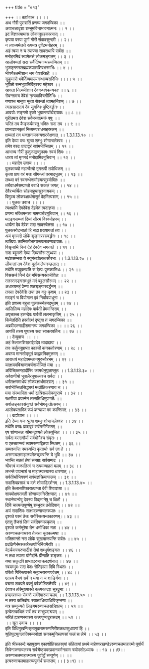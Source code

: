 +++
title = "०१३"

+++
।। ब्रह्मोवाच ।। ।।  
अथ गौरी पुरारातिं प्रणम्य जगदम्बिका ।।  
अयाचत्तादृशा शम्भुमविनाभावमात्मनः ।। १ ।।  
इदं विज्ञापयामास लोकानुग्रहकारणात् ।।  
कृपया परया पूर्णा गौरी संवादसुन्दरी ।। २।।  
न त्याज्यमेतत्ते रूपमत्र दृष्टिमनोहरम् ।।  
अहं त्वया न च त्याज्या सापराधापि सर्वदा ।।  
मनोहरमिदं रूपमेतत्ते लोकमङ्गलम् ।। ३ ।।  
आलोक्यतां सदा सर्वैर्दिव्यगन्धसमन्वितम् ।।  
भुजङ्गगरलब्रह्मकपालशिवभस्मभिः ।। ४ ।।  
भीषणैरलमीशान जय वेषपरिग्रहैः ।।  
सुकुमारो भवेर्दिव्यमाल्यगन्धाम्बरादिभिः ।।।। ५ ।।  
भूषितो रत्नभूषाभिर्विहरस्व महेश्वर ।।  
आगता नित्यमीशान देवगन्धर्वकन्यकाः ।। ६ ।।  
सेवन्तामत्र देवेशं नृत्यवादित्रगीतिभिः ।।  
गणाश्च मानुषा भूत्वा सेवन्तां त्वामहर्निशम् ।। ७ ।।  
त्वत्प्रसादादयं देव सुगन्धिः पुष्टिवर्द्धनः ।।  
आवयोः सङ्गमो दृष्टो भूयात्सर्वार्थदायकः ।। ८ ।।  
गृहीतमत्र देवेश सर्वमन्त्रात्मकं वपुः ।।  
चरितं तव कैङ्कर्यमस्तु भक्तिः सदा तव ।। ९ ।।  
ज्ञानाज्ञानकृतं नित्यमपराधसहस्रकम् ।।  
क्षम्यतां तव भक्तानामनन्यशरणेक्षणात् ।। 1.3.1.13.१० ।।  
 इति देव्या वचः श्रुत्वा शम्भुः शोणाचलेश्वरः ।।  
तमेव वरदः प्रादाद्वरं सर्वमभीप्सितम् ।। ११ ।।  
आभाष्य गौरीं कुतुकाद्रन्तुकामः स्वयं शिवः ।।  
धारय त्वं मृगमदं मनोज्ञमिदमूचिवान् ।। १२ ।।  
।। महादेव उवाच ।। ।।  
पुलकाख्यो महान्दैत्यो मृगरूपी तपोधिकम् ।।  
कृत्वा प्राप वरं मत्तः सौगन्ध्यं परमाद्भुतम् ।। १३ ।।  
लब्ध्वा वरं स्वगन्धेनामोहयत्सुरयोषितः ।।  
तथैवाधर्मसम्प्राप्तो बबाधे सकलं जगत् ।। १४ ।।  
देवैरभ्यर्थितः सोहमाहूयासुरनायकम् ।।  
विमुञ्च लोकरक्षार्थमासुरं देहमित्यशाम् ।। १५ ।।  
।। पुलक उवाच ।। ।।  
त्यक्ष्यामि देवदेवेश देहमेतं त्वदाज्ञया ।।  
प्रणम्य भक्तिमनसा मामप्यर्चेदमूचिवान् ।। १६ ।।  
मदङ्गसम्भवं दिव्यं सौरभं विश्वमोहनम् ।।  
धार्यतां देव देवेश सदा सादरचेतसा ।। १७ ।।  
पुलकस्वेदजातो हि सदा प्रख्यायतां तव ।।  
अयं मृगमदो लोके शृङ्गाररसवर्द्धनः ।। १८ ।।  
त्वत्प्रियः कान्तिसौभाग्यरूपलावण्यदायकः ।।  
विसृजामि निजं देहं देवदेव जगत्पते ।। १९ ।।  
सदा बहुमतो देव्या दिव्यसौरभलुब्धया ।।  
मदंशसम्भवा ये स्युर्मत्तपोलब्धसौरभाः ।। 1.3.1.13.२० ।।  
लीयन्तां तव देवेश मूर्तावालेपनच्छलात् ।।  
तथेति मय्युक्तवति स दैत्यः पुलकाभिधः ।। २१ ।।  
विससर्ज निजं देहं मयिसन्यस्तजीवितः ।।  
ततस्तदङ्गसम्भूतं मदं बहुलसौरभम् ।। २२ ।।  
अधारयमहं प्रेम्णा शतशृङ्गारवर्द्धनम् ।।  
तपसा देवदेवेशि तप्तं तव वपुः कृशम् ।। २३ ।।  
मदङ्गं च वियोगात्त इदं निर्वापयाधुना ।।  
इति प्रशस्य बहुधा पुलकस्नेहमद्भुतम् ।। २४ ।।  
आलिलिम्प महादेवः पार्वतीं प्रेममन्दिराम् ।।  
अपृच्छच्च हसन्देवः पार्वतीं ललनाकृतिम् ।। २५ ।।  
किमेतदिति हस्तोत्थं दृष्ट्वा तं जगदम्बिका ।।  
अब्रवीदरुणाद्रीशमानम्य जगदम्बिका ।। ।। २६ ।।  
आगतिं तस्य पुष्पस्य सदा स्वकरवर्तिनः ।। २७ ।।  
।। देव्युवाच ।। ।।  
अहं कैलासशिखराद्देवदेव त्वदाज्ञया ।।  
तपः कर्तुमनुप्राप्ता काञ्चीं कनकतोरणाम् ।। २८ ।।  
अवाप्य मानसोद्भूतं कह्लारमिदमुत्तमम् ।।  
आराधयं महादेवमम्लानगुरुसौरभम् ।। २९ ।।  
यदक्षयमविश्रान्तमर्चनायोजितं मया ।।  
अविच्छिन्नमहादीप्तिः कामधेनुघृताप्लुतः ।। 1.3.1.13.३० ।।  
अवेक्षणीयो भूपालैरनुपाल्यश्च सर्वदा ।।  
धर्मलक्षणमाधेयं लोकरक्षार्थमादरात् ।। ३१ ।।  
सर्वाभीप्सितसिद्ध्यर्थं मत्प्रीतिकरणाय च ।।  
मया संस्थापिता धर्मा द्वात्रिंशल्लोकगुप्तये ।। ३२ ।।  
रक्षणीया प्रयत्नेन तत्सन्निधिमुपागतैः ।।  
सर्वालङ्कारसंयुक्तं सर्वभोगकृतोत्सवम् ।।  
आलोक्यतामिदं रूपं कन्यायां मम कान्तिमत् ।। ३३ ।।  
।। ब्रह्मोवाच ।। ।।  
इति देव्या वचः श्रुत्वा शम्भुः शोणाचलेश्वरः ।। ३४ ।।  
तथेति वरदः प्रादाद्वरं सर्वमभीप्सितम् ।।  
एष शोणाचलः श्रीमान्दृश्यते लोकपूजितः ।। ।। ३५ ।।  
सर्वदा वरदागौर्या सर्वभोगैश्च संवृतः ।।  
य एतच्छाम्भवं रूपमरुणाद्रितया स्थितम् ।। ३६ ।।  
सम्पश्यन्ति नमस्यन्ति कृतार्थाः सर्व एव ते ।।  
अरुणाचलमाहात्म्यमेतच्छ्रण्वन्ति ये भुवि ।। ३७ ।।  
भवन्ति सततं तेषां समग्राः सर्वसम्पदः ।।  
श्रीमत्त्वं वाक्पतित्वं च रूपमव्याहतं बलम् ।। ३८ ।।  
लभन्ते पापनाशं च माहात्म्यस्यास्य धारणात् ।।  
सर्वतीर्थाभिषवणं सर्वयज्ञक्रियाफलम् ।। ३९ ।।  
सदाशिवप्रसादं च दत्ते शोणाद्रिदर्शनम् ।। 1.3.1.13.४० ।।  
इति कैलासशिखरात्प्राप्ता देवी शिवाज्ञया ।।  
शापमोक्षगतवती शोणाचलनिरीक्षणात् ।। ४१ ।।  
स्थानेष्वन्येषु देवस्य विद्यमानेषु च क्षितौ ।।  
दिवि चात्यन्तपुण्येषु शम्भुरत्र प्रसेदिवान् ।। ४२ ।।  
अयं सदाशिवः साक्षादरुणाचलरूपतः ।।  
दृश्यते परमं तेजः सर्गस्थित्यन्तकारणम्।। ४३ ।।  
एतत्तु तैजसं लिगं सर्वदेवनमस्कृतम् ।।  
दृश्यते कर्मभूरेषा तेन धर्माधिका मता ।। ४४ ।।  
अरुणाचलनाथस्य तेजसा धूतकल्मषाः ।।  
भक्तिमन्तो नरा लोके सुखमाप्स्यन्ति सर्वतः ।। ४५ ।।  
प्रदक्षिणैर्नमस्कारैस्तपोभिर्नियमैरपि ।।  
येऽर्चयन्त्यरुणाद्रीशं तेषां शम्भुर्वशङ्गतः ।। ४६ ।।  
न तथा तपसा योगैर्दानैः प्रीणाति शङ्करः ।।  
यथा सकृदपि प्राप्तादरुणाचलदर्शनात् ।। ४७ ।।  
स्वयम्भुवः सदा वेदाः सेतिहासा दिवि स्थिताः ।।  
परितो गिरिरूपास्ते स्तुवन्त्यरुणपर्वतम् ।। ४८ ।।  
एतस्य वैभवं सर्वं न मया न च शार्ङ्गिणा ।।  
वचसा शक्यते वक्तुं वर्षकोटिशतैरपि ।। ४९ ।।  
देवाश्च हरिमुख्यास्ते कल्पकाद्याः सुरद्रुमाः ।।  
प्रच्छन्नरूपाः सेवन्ते सर्वदैवारुणाचलम् ।। 1.3.1.13.५० ।।  
 न तस्य कलिदोषः स्यान्नाधिव्याधिविजृम्भणा ।।  
यत्र सम्पूज्यते लिङ्गमरुणाचलसञ्ज्ञितम् ।। ५१ ।।  
इत्येतत्कथितं सर्वं तव शम्भुपदाश्रयम् ।।  
चरितं ह्यरुणस्यास्य कल्पपुण्यदुरासदम् ।। ५२ ।।  
।। सूत उवाच ।। ।।  
इति विधिमुखनिःसृतामुदारामरुणगिरीशकथासुधापगां हि ।।  
श्रुतिपुटयुगलात्पिबन्मनोज्ञां सनकमुनिस्तपसां फलं स लेभे ।। ५३ ।।  
    
इति श्रीस्कान्दे महापुराण एकाशीतिसाहस्र्यां संहितायां प्रथमे माहेश्वरखण्डेऽरुणाचलमाहात्म्ये पूर्वार्धे शिवेनारुणाचलस्य सर्वश्रैष्ठ्यवरप्रदानवर्णनन्नाम त्रयोदशोऽध्यायः ।। १३ ।।।छ।।  
अरुणाचलमाहात्म्यस्य पूर्वार्द्धं सम्पूर्णम् ।। ।।  
इत्यरुणाचलमाहात्म्यपूर्वार्धं समाप्तम् ।। ( ३।१) ।।